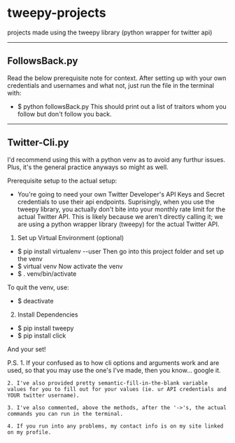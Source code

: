 # tweepy-projects
projects made using the tweepy library (python wrapper for twitter api)

----

## FollowsBack.py
Read the below prerequisite note for context. After setting up with your own credentials and usernames and what not, just run the file in the terminal with:
- $ python followsBack.py
This should print out a list of traitors whom you follow but don't follow you back.

----

## Twitter-Cli.py
I'd recommend using this with a python venv as to avoid any furthur issues. Plus, it's the general practice anyways so might as well.

Prerequisite setup to the actual setup:
- You're going to need your own Twitter Developer's API Keys and Secret credentials to use their api endpoints. Suprisingly, when you use the tweepy library, you actually don't bite into your monthly rate limit for the actual Twitter API. This is likely because we aren't directly calling it; we are using a python wrapper library (tweepy) for the actual Twitter API.

1. Set up Virtual Environment (optional)
- $ pip install virtualenv --user
Then go into this project folder and set up the venv
- $ virtual venv
Now activate the venv
- $ . venv/bin/activate

To quit the venv, use:
- $ deactivate

2. Install Dependencies
- $ pip install tweepy
- $ pip install click

And your set!

P.S.
    1. If your confused as to how cli options and arguments work and are used, so that you may use the one's I've made, then you know... google it.
    
    2. I've also provided pretty semantic-fill-in-the-blank variable values for you to fill out for your values (ie. ur API credentials and YOUR twitter username).

    3. I've also commented, above the methods, after the '->'s, the actual commands you can run in the terminal.

    4. If you run into any problems, my contact info is on my site linked on my profile.
